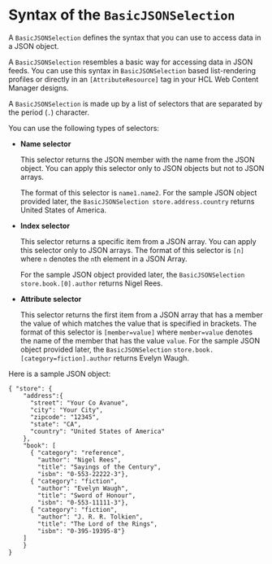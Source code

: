 # Syntax of the `BasicJSONSelection`

A `BasicJSONSelection` defines the syntax that you can use to access data in a JSON object.

A `BasicJSONSelection` resembles a basic way for accessing data in JSON feeds. You can use this syntax in `BasicJSONSelection` based list-rendering profiles or directly in an `[AttributeResource]` tag in your HCL Web Content Manager designs.

A `BasicJSONSelection` is made up by a list of selectors that are separated by the period \(`.`\) character.

You can use the following types of selectors:

-   **Name selector**

    This selector returns the JSON member with the name from the JSON object. You can apply this selector only to JSON objects but not to JSON arrays.

    The format of this selector is `name1.name2`. For the sample JSON object provided later, the `BasicJSONSelection store.address.country` returns United States of America.

-   **Index selector**

    This selector returns a specific item from a JSON array. You can apply this selector only to JSON arrays. The format of this selector is `[n]` where `n` denotes the `n`th element in a JSON Array.

    For the sample JSON object provided later, the `BasicJSONSelection store.book.[0].author` returns Nigel Rees.

-   **Attribute selector**

    This selector returns the first item from a JSON array that has a member the value of which matches the value that is specified in brackets. The format of this selector is `[member=value]` where `member=value` denotes the name of the member that has the value `value`. For the sample JSON object provided later, the `BasicJSONSelection` `store.book.[category=fiction].author` returns Evelyn Waugh.


Here is a sample JSON object:

```
{ "store": {
    "address":{
      "street": "Your Co Avanue",
      "city": "Your City",
      "zipcode": "12345",
      "state": "CA",
      "country": "United States of America"
    },
    "book": [ 
      { "category": "reference",
        "author": "Nigel Rees",
        "title": "Sayings of the Century",
        "isbn": "0-553-22222-3"},
      { "category": "fiction",
        "author": "Evelyn Waugh",
        "title": "Sword of Honour",
        "isbn": "0-553-11111-3"},
      { "category": "fiction",
        "author": "J. R. R. Tolkien",
        "title": "The Lord of the Rings",
        "isbn": "0-395-19395-8"}
    ]
    } 
}
```


